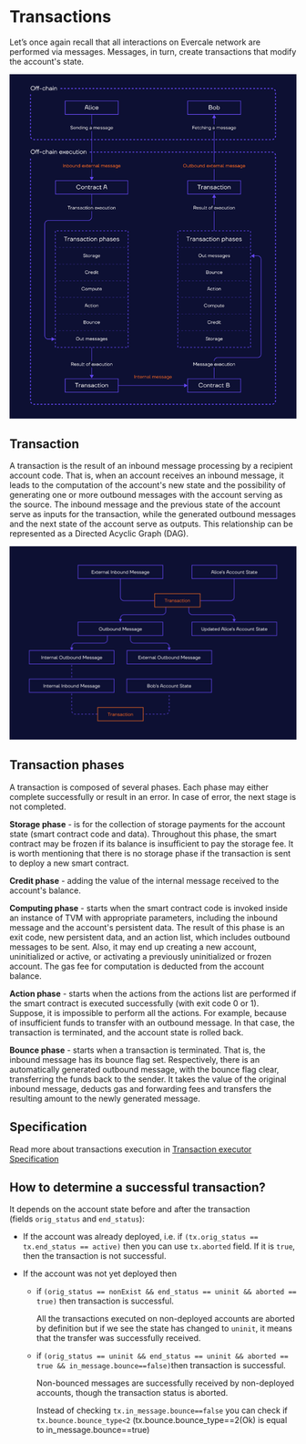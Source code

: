 ---
---

# Transactions

Let’s once again recall that all interactions on Evercale network are performed via messages. Messages, in turn, create transactions that modify the account's state. 

![](../img/tp-1.svg)

## Transaction

A transaction is the result of an inbound message processing by a recipient account code. That is, when an account receives an inbound message, it leads to the computation of the account's new state and the possibility of generating one or more outbound messages with the account serving as the source. The inbound message and the previous state of the account serve as inputs for the transaction, while the generated outbound messages and the next state of the account serve as outputs. This relationship can be represented as a Directed Acyclic Graph (DAG).

![](../img/tp-2.svg)

## Transaction phases

A transaction is composed of several phases. Each phase may either complete successfully or result in an error. In case of error, the next stage is not completed.

**Storage phase** - is for the collection of storage payments for the account state (smart contract code and data). Throughout this phase, the smart contract may be frozen if its balance is insufficient to pay the storage fee. It is worth mentioning that there is no storage phase if the transaction is sent to deploy a new smart contract.

**Credit phase** - adding the value of the internal message received to the account's balance.

**Computing phase** - starts when the smart contract code is invoked inside an instance of TVM with appropriate parameters, including the inbound message and the account's persistent data. The result of this phase is an exit code, new persistent data, and an action list, which includes outbound messages to be sent. Also, it may end up creating a new account, uninitialized or active, or activating a previously uninitialized or frozen account. The gas fee for computation is deducted from the account balance.

**Action phase** - starts when the actions from the actions list are performed if the smart contract is executed successfully (with exit code 0 or 1). Suppose, it is impossible to perform all the actions. For example, because of insufficient funds to transfer with an outbound message. In that case, the transaction is terminated, and the account state is rolled back.

**Bounce phase** - starts when a transaction is terminated. That is, the inbound message has its bounce flag set. Respectively, there is an automatically generated outbound message, with the bounce flag clear, transferring the funds back to the sender. It takes the value of the original inbound message, deducts gas and forwarding fees and transfers the resulting amount to the newly generated message. 

## Specification

Read more about transactions execution in [Transaction executor Specification](35-executor.md#transaction)

## How to determine a successful transaction?

It depends on the account state before and after the transaction (fields `orig_status` and `end_status`):

- If the account was already deployed, i.e. if `(tx.orig_status == tx.end_status == active)` then you can use `tx.aborted` field. If it is `true`, then the transaction is not successful.

- If the account was not yet deployed then

  -  if `(orig_status == nonExist && end_status == uninit && aborted == true)` then transaction is successful.

        All the transactions executed on non-deployed accounts are aborted by definition but if we see the state has changed to `uninit`, it means that the transfer was successfully received.

  - if `(orig_status == uninit && end_status == uninit && aborted == true && in_message.bounce==false)`then transaction is successful.

       Non-bounced messages are successfully received by non-deployed accounts, though the transaction status is aborted.

       Instead of checking `tx.in_message.bounce==false` you can check if `tx.bounce.bounce_type<2` (tx.bounce.bounce_type==2(Ok) is equal to in_message.bounce==true)

